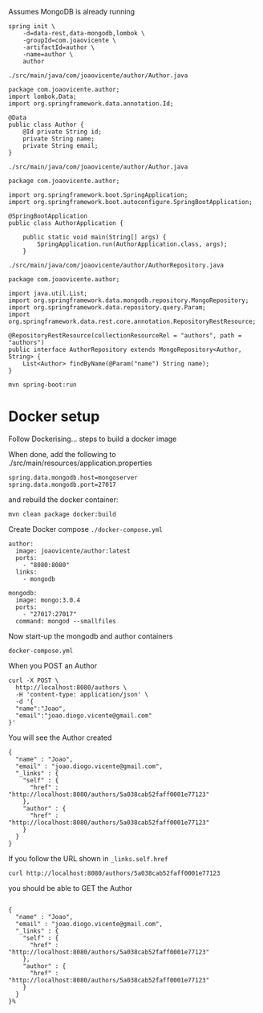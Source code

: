 Assumes MongoDB is already running

```
spring init \
    -d=data-rest,data-mongodb,lombok \
    -groupId=com.joaovicente \
    -artifactId=author \
    -name=author \
    author
```

`./src/main/java/com/joaovicente/author/Author.java`

```
package com.joaovicente.author;
import lombok.Data;
import org.springframework.data.annotation.Id;

@Data
public class Author {
    @Id private String id;
    private String name;
    private String email;
}
```

`./src/main/java/com/joaovicente/author/Author.java`

```
package com.joaovicente.author;

import org.springframework.boot.SpringApplication;
import org.springframework.boot.autoconfigure.SpringBootApplication;

@SpringBootApplication
public class AuthorApplication {

    public static void main(String[] args) {
        SpringApplication.run(AuthorApplication.class, args);
    }
```

`./src/main/java/com/joaovicente/author/AuthorRepository.java`

```
package com.joaovicente.author;

import java.util.List;
import org.springframework.data.mongodb.repository.MongoRepository;
import org.springframework.data.repository.query.Param;
import org.springframework.data.rest.core.annotation.RepositoryRestResource;

@RepositoryRestResource(collectionResourceRel = "authors", path = "authors")
public interface AuthorRepository extends MongoRepository<Author, String> {
    List<Author> findByName(@Param("name") String name);
}
```

```
mvn spring-boot:run
```

# Docker setup

Follow Dockerising... steps to build a docker image

When done, add the following to ./src/main/resources/application.properties

```
spring.data.mongodb.host=mongoserver
spring.data.mongodb.port=27017
```

and rebuild the docker container:

```
mvn clean package docker:build
```

Create Docker compose `./docker-compose.yml`

```
author:
  image: joaovicente/author:latest
  ports:
    - "8080:8080"
  links:
    - mongodb

mongodb:
  image: mongo:3.0.4
  ports:
    - "27017:27017"
  command: mongod --smallfiles
```

Now start-up the mongodb and author containers

```
docker-compose.yml
```

When you POST an Author

```
curl -X POST \
  http://localhost:8080/authors \
  -H 'content-type: application/json' \
  -d '{
  "name":"Joao",
  "email":"joao.diogo.vicente@gmail.com"
}'
```

You will see the Author created

```
{
  "name" : "Joao",
  "email" : "joao.diogo.vicente@gmail.com",
  "_links" : {
    "self" : {
      "href" : "http://localhost:8080/authors/5a038cab52faff0001e77123"
    },
    "author" : {
      "href" : "http://localhost:8080/authors/5a038cab52faff0001e77123"
    }
  }
}
```

If you follow the URL shown in `_links.self.href` 

```
curl http://localhost:8080/authors/5a038cab52faff0001e77123
```

you should be able to GET the Author 

```

{
  "name" : "Joao",
  "email" : "joao.diogo.vicente@gmail.com",
  "_links" : {
    "self" : {
      "href" : "http://localhost:8080/authors/5a038cab52faff0001e77123"
    },
    "author" : {
      "href" : "http://localhost:8080/authors/5a038cab52faff0001e77123"
    }
  }
}%               
```



